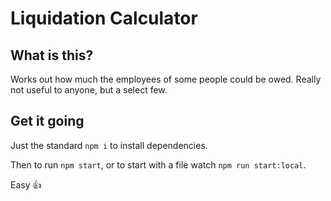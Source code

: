 # Liquidation Calculator

## What is this?
Works out how much the employees of some people could be owed. Really not useful to anyone, but a select few.

## Get it going
Just the standard `npm i` to install dependencies.

Then to run `npm start`, or to start with a file watch `npm run start:local`.

Easy 👍
